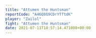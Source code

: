 ```yaml
---
title: "Attumen the Huntsman"
reportCode: "A46Q8G9CDrYTftdK"
player: "Zailol"
fight: "Attumen the Huntsman"
date: 2021-07-11T18:57:14.471000+00:00
---
```

